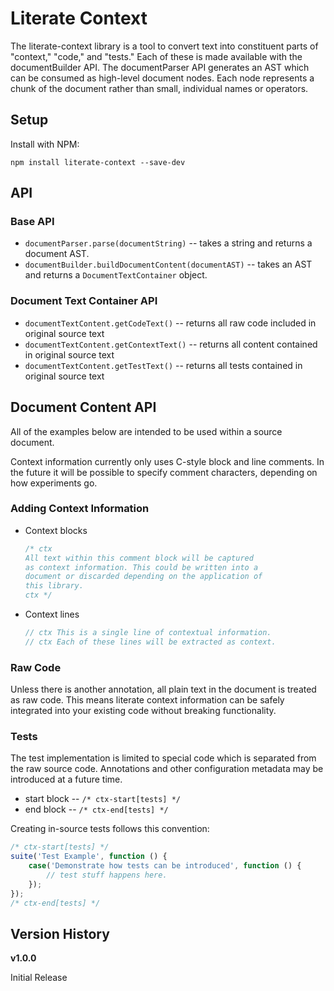 # Literate Context #

The literate-context library is a tool to convert text into constituent parts of "context," "code," and "tests." Each of these is made available with the documentBuilder API.  The documentParser API generates an AST which can be consumed as high-level document nodes.  Each node represents a chunk of the document rather than small, individual names or operators.

## Setup ##

Install with NPM:

`npm install literate-context --save-dev`

## API ##

### Base API ###
- `documentParser.parse(documentString)` -- takes a string and returns a document AST.
- `documentBuilder.buildDocumentContent(documentAST)` -- takes an AST and returns a `DocumentTextContainer` object.

### Document Text Container API ###

- `documentTextContent.getCodeText()` -- returns all raw code included in original source text
- `documentTextContent.getContextText()` -- returns all content contained in original source text
- `documentTextContent.getTestText()` -- returns all tests contained in original source text

## Document Content API ##

All of the examples below are intended to be used within a source document.

Context information currently only uses C-style block and line comments.  In the future it will be possible to specify comment characters, depending on how experiments go.

### Adding Context Information ###

- Context blocks
    ```javascript
    /* ctx
    All text within this comment block will be captured
    as context information. This could be written into a
    document or discarded depending on the application of
    this library.
    ctx */
    ```
- Context lines
    ```javascript
    // ctx This is a single line of contextual information.
    // ctx Each of these lines will be extracted as context.
    ```

### Raw Code ###

Unless there is another annotation, all plain text in the document is treated as raw code.  This means literate context information can be safely integrated into your existing code without breaking functionality.

### Tests ###

The test implementation is limited to special code which is separated from the raw source code.  Annotations and other configuration metadata may be introduced at a future time.

- start block -- `/* ctx-start[tests] */`
- end block -- `/* ctx-end[tests] */`

Creating in-source tests follows this convention:

```javascript
/* ctx-start[tests] */
suite('Test Example', function () {
    case('Demonstrate how tests can be introduced', function () {
        // test stuff happens here.
    });
});
/* ctx-end[tests] */
```

## Version History ##

**v1.0.0**

Initial Release